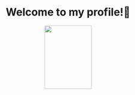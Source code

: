 ### <h1 align="center"> Welcome to my profile!👋

<div id="header" align="center" background="red" >
  <img src="https://media3.giphy.com/media/3o7qDPxorBbvpB1Pby/giphy.gif?cid=ecf05e47x18wdlgnp435uvz4ob9addgenvz3d2enrfgtb744&rid=giphy.gif&ct=g" width="50%" height="170"/>
</div>
<!--
**Exooo1/Exooo1** is a ✨ _special_ ✨ repository because its `README.md` (this file) appears on your GitHub profile.

Here are some ideas to get you started:

- 🔭 I’m currently working on ...
- 🌱 I’m currently learning ...
- 👯 I’m looking to collaborate on ...
- 🤔 I’m looking for help with ...
- 💬 Ask me about ...
- 📫 How to reach me: ...
- 😄 Pronouns: ...
- ⚡ Fun fact: ...
-->
